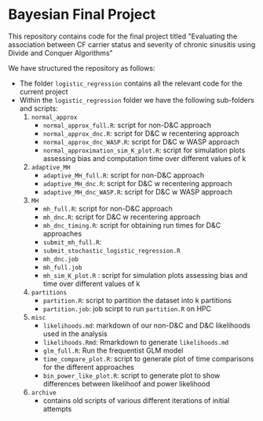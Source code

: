 # Bayesian Final Project

This repository contains code for the final project titled "Evaluating the association between CF carrier status and severity of chronic sinusitis using Divide and Conquer Algorithms"

We have structured the repository as follows:

- The folder `logistic_regression` contains all the relevant code for the current project
- Within the `logistic_regression` folder we have the following sub-folders and scripts:
    1) `normal_approx`
        - `normal_approx_full.R`: script for non-D&C approach
        - `normal_approx_dnc.R`: script for D&C w recentering approach
        - `normal_approx_dnc_WASP.R`: script for D&C w WASP approach
        - `normal_approximation_sim_K_plot.R`: script for simulation plots assessing bias and computation time over different values of k
    2) `adaptive_MH`
        - `adaptive_MH_full.R`: script for non-D&C approach
        - `adaptive_MH_dnc.R`: script for D&C w recentering approach
        - `adaptive_MH_dnc_WASP.R`: script for D&C w WASP approach
    3) `MH`
        - `mh_full.R`: script for non-D&C approach
        - `mh_dnc.R`: script for D&C w recentering approach
        - `mh_dnc_timing.R`: script for obtaining run times for D&C approaches
        - `submit_mh_full.R`:
        - `submit_stochastic_logistic_regression.R`
        - `mh_dnc.job`
        - `mh_full.job`
        - `mh_sim_K_plot.R` : script for simulation plots assessing bias and time over different values of k
    4) `partitions`
        - `partition.R`: script to partition the dataset into k partitions
        - `partition.job`: job scirpt to run `partition.R` on HPC
    5) `misc`
        - `likelihoods.md`: markdown of our non-D&C and D&C likelihoods used in the analysis
        - `likelihoods.Rmd`: Rmarkdown to generate `likelihoods.md`
        - `glm_full.R`: Run the frequentist GLM model
        - `time_compare_plot.R`: script to generate plot of time comparisons for the different approaches
        - `bin_power_like_plot.R`: script to generate plot to show differences between likelihoof and power likelihood
    6) `archive`
        - contains old scripts of various different iterations of initial attempts




